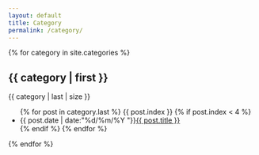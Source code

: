 ```yaml
---
layout: default
title: Category
permalink: /category/
---
```


{% for category in site.categories %}
<h2>{{ category | first }}</h2>
<span>{{ category | last | size }}</span>
<ul class="arc-list">
	{% for post in category.last %}
		{{ post.index }}
		{% if post.index < 4 %}
			<li>{{ post.date | date:"%d/%m/%Y "}}<a href="{{ post.url }}">{{ post.title }}</a></li>
		{% endif %}
	{% endfor %}
</ul>
{% endfor %}
